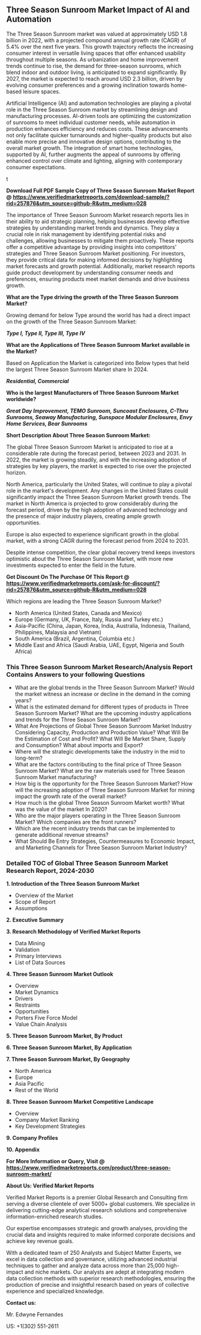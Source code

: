 <h2>Three Season Sunroom Market Impact of AI and Automation</h2><p>The Three Season Sunroom market was valued at approximately USD 1.8 billion in 2022, with a projected compound annual growth rate (CAGR) of 5.4% over the next five years. This growth trajectory reflects the increasing consumer interest in versatile living spaces that offer enhanced usability throughout multiple seasons. As urbanization and home improvement trends continue to rise, the demand for three-season sunrooms, which blend indoor and outdoor living, is anticipated to expand significantly. By 2027, the market is expected to reach around USD 2.3 billion, driven by evolving consumer preferences and a growing inclination towards home-based leisure spaces.</p><p>Artificial Intelligence (AI) and automation technologies are playing a pivotal role in the Three Season Sunroom market by streamlining design and manufacturing processes. AI-driven tools are optimizing the customization of sunrooms to meet individual customer needs, while automation in production enhances efficiency and reduces costs. These advancements not only facilitate quicker turnarounds and higher-quality products but also enable more precise and innovative design options, contributing to the overall market growth. The integration of smart home technologies, supported by AI, further augments the appeal of sunrooms by offering enhanced control over climate and lighting, aligning with contemporary consumer expectations.</p>t</p><p id="" class=""><strong>Download Full PDF Sample Copy of Three Season Sunroom Market Report @ <a href="https://www.verifiedmarketreports.com/download-sample/?rid=257876&utm_source=github-R&utm_medium=028" target="_blank">https://www.verifiedmarketreports.com/download-sample/?rid=257876&utm_source=github-R&utm_medium=028</a></strong></p><p>The importance of&nbsp;Three Season Sunroom Market research reports lies in their ability to aid strategic planning, helping businesses develop effective strategies by understanding market trends and dynamics. They play a crucial role in risk management by identifying potential risks and challenges, allowing businesses to mitigate them proactively. These reports offer a competitive advantage by providing insights into competitors' strategies and Three Season Sunroom Market positioning. For investors, they provide critical data for making informed decisions by highlighting market forecasts and growth potential. Additionally, market research reports guide product development by understanding consumer needs and preferences, ensuring products meet market demands and drive business growth.</p><p><strong>What are the&nbsp;Type driving the growth of the Three Season Sunroom Market?</strong></p><p id="" class="">Growing demand for below Type around the world has had a direct impact on the growth of the Three Season Sunroom Market:</p><em><strong>Type I, Type II, Type III, Type IV</strong></em></p><strong>What are the&nbsp;Applications&nbsp;of Three Season Sunroom Market available in the Market?</strong></p><p id="" class="">Based on Application the Market is categorized into Below types that held the largest Three Season Sunroom Market share In 2024.</p><em><strong>Residential, Commercial</strong></em></p><strong>Who is the largest Manufacturers of Three Season Sunroom Market worldwide?</strong></p><p><em><strong>Great Day Improvement, TEMO Sunroom, Suncoast Enclosures, C-Thru Sunrooms, Seaway Manufacturing, Sunspace Modular Enclosures, Envy Home Services, Bear Sunrooms</strong></em></p><p id="" class=""><strong>Short Description About Three Season Sunroom Market:</strong></p><p>The global Three Season Sunroom Market is anticipated to rise at a considerable rate during the forecast period, between 2023 and 2031. In 2022, the market is growing steadily, and with the increasing adoption of strategies by key players, the market is expected to rise over the projected horizon.</p><p>North America, particularly the United States, will continue to play a pivotal role in the market's development. Any changes in the United States could significantly impact the Three Season Sunroom Market growth trends. The market in North America is projected to grow considerably during the forecast period, driven by the high adoption of advanced technology and the presence of major industry players, creating ample growth opportunities.</p><p>Europe is also expected to experience significant growth in the global market, with a strong CAGR during the forecast period from 2024 to 2031.</p><p>Despite intense competition, the clear global recovery trend keeps investors optimistic about the Three Season Sunroom Market, with more new investments expected to enter the field in the future.</p><p id="" class=""><strong>Get Discount On The Purchase Of This Report @ <a href="https://www.verifiedmarketreports.com/ask-for-discount/?rid=257876&utm_source=github-R&utm_medium=028" target="_blank">https://www.verifiedmarketreports.com/ask-for-discount/?rid=257876&utm_source=github-R&utm_medium=028</a></strong></p>Which regions are leading the Three Season Sunroom Market?</p><ul><li>North America (United States, Canada and Mexico)</li><li>Europe (Germany, UK, France, Italy, Russia and Turkey etc.)</li><li>Asia-Pacific (China, Japan, Korea, India, Australia, Indonesia, Thailand, Philippines, Malaysia and Vietnam)</li><li>South America (Brazil, Argentina, Columbia etc.)</li><li>Middle East and Africa (Saudi Arabia, UAE, Egypt, Nigeria and South Africa)</li></ul><h3 id="" class="">This Three Season Sunroom Market Research/Analysis Report Contains Answers to your following Questions</h3><ul><li>What are the global trends in the Three Season Sunroom Market? Would the market witness an increase or decline in the demand in the coming years?</li><li>What is the estimated demand for different types of products in Three Season Sunroom Market? What are the upcoming industry applications and trends for the Three Season Sunroom Market?</li><li>What Are Projections of Global Three Season Sunroom Market Industry Considering Capacity, Production and Production Value? What Will Be the Estimation of Cost and Profit? What Will Be Market Share, Supply and Consumption? What about imports and Export?</li><li>Where will the strategic developments take the industry in the mid to long-term?</li><li>What are the factors contributing to the final price of Three Season Sunroom Market? What are the raw materials used for Three Season Sunroom Market manufacturing?</li><li>How big is the opportunity for the Three Season Sunroom Market? How will the increasing adoption of Three Season Sunroom Market for mining impact the growth rate of the overall market?</li><li>How much is the global Three Season Sunroom Market worth? What was the value of the market In 2020?</li><li>Who are the major players operating in the Three Season Sunroom Market? Which companies are the front runners?</li><li>Which are the recent industry trends that can be implemented to generate additional revenue streams?</li><li>What Should Be Entry Strategies, Countermeasures to Economic Impact, and Marketing Channels for Three Season Sunroom Market Industry?</li></ul><h3 id="" class="">Detailed TOC of Global Three Season Sunroom Market Research Report, 2024-2030</h3><p id="" class=""><strong>1. Introduction of the Three Season Sunroom Market</strong></p><ul><li>Overview of the Market</li><li>Scope of Report</li><li>Assumptions</li></ul><p id="" class=""><strong>2. Executive Summary</strong></p><p id="" class=""><strong>3. Research Methodology of Verified Market Reports</strong></p><ul><li>Data Mining</li><li>Validation</li><li>Primary Interviews</li><li>List of Data Sources</li></ul><p id="" class=""><strong>4. Three Season Sunroom Market Outlook</strong></p><ul><li>Overview</li><li>Market Dynamics</li><li>Drivers</li><li>Restraints</li><li>Opportunities</li><li>Porters Five Force Model</li><li>Value Chain Analysis</li></ul><p id="" class=""><strong>5. Three Season Sunroom Market, By Product</strong></p><p id="" class=""><strong>6. Three Season Sunroom Market, By Application</strong></p><p id="" class=""><strong>7. Three Season Sunroom Market, By Geography</strong></p><ul><li>North America</li><li>Europe</li><li>Asia Pacific</li><li>Rest of the World</li></ul><p id="" class=""><strong>8. Three Season Sunroom Market Competitive Landscape</strong></p><ul><li>Overview</li><li>Company Market Ranking</li><li>Key Development Strategies</li></ul><p id="" class=""><strong>9. Company Profiles</strong></p><p id="" class=""><strong>10. Appendix</strong></p><p id="" class=""><strong>For More Information or Query, Visit @ <a href="https://www.verifiedmarketreports.com/product/three-season-sunroom-market/" target="_blank">https://www.verifiedmarketreports.com/product/three-season-sunroom-market/</a></strong></p><p id="" class=""><strong>About Us: Verified Market Reports</strong></p><p id="" class="">Verified Market Reports is a premier Global Research and Consulting firm serving a diverse clientele of over 5000+ global customers. We specialize in delivering cutting-edge analytical research solutions and comprehensive information-enriched research studies.</p><p id="" class="">Our expertise encompasses strategic and growth analyses, providing the crucial data and insights required to make informed corporate decisions and achieve key revenue goals.</p><p id="" class="">With a dedicated team of 250 Analysts and Subject Matter Experts, we excel in data collection and governance, utilizing advanced industrial techniques to gather and analyze data across more than 25,000 high-impact and niche markets. Our analysts are adept at integrating modern data collection methods with superior research methodologies, ensuring the production of precise and insightful research based on years of collective experience and specialized knowledge.</p><p id="" class=""><strong>Contact us:</strong></p><p id="" class="">Mr. Edwyne Fernandes</p><p id="" class="">US: +1(302) 551-2611</p>